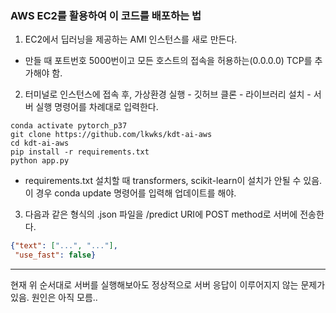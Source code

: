### AWS EC2를 활용하여 이 코드를 배포하는 법

1. EC2에서 딥러닝을 제공하는 AMI 인스턴스를 새로 만든다.

- 만들 때 포트번호 5000번이고 모든 호스트의 접속을 허용하는(0.0.0.0) TCP를 추가해야 함.


2. 터미널로 인스턴스에 접속 후, 가상환경 실행 - 깃허브 클론 - 라이브러리 설치 - 서버 실행 명령어를 차례대로 입력한다.

```
conda activate pytorch_p37
git clone https://github.com/lkwks/kdt-ai-aws
cd kdt-ai-aws
pip install -r requirements.txt
python app.py
```

- requirements.txt 설치할 때 transformers, scikit-learn이 설치가 안될 수 있음. 이 경우 conda update 명령어를 입력해 업데이트를 해야.

3. 다음과 같은 형식의 .json 파일을 /predict URI에 POST method로 서버에 전송한다.

```json
{"text": ["...", "..."],
 "use_fast": false}
```

---

현재 위 순서대로 서버를 실행해보아도 정상적으로 서버 응답이 이루어지지 않는 문제가 있음. 원인은 아직 모름.. 
